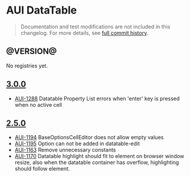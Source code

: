 # AUI DataTable

> Documentation and test modifications are not included in this changelog. For more details, see [full commit history](https://github.com/liferay/alloy-ui/commits/master/src/aui-datatable).

## @VERSION@

No registries yet.

## [3.0.0](https://github.com/liferay/alloy-ui/releases/tag/3.0.0)

* [AUI-1288](https://issues.liferay.com/browse/AUI-1288) Datatable Property List errors when 'enter' key is pressed when no active cell

## [2.5.0](https://github.com/liferay/alloy-ui/releases/tag/2.5.0)

* [AUI-1194](https://issues.liferay.com/browse/AUI-1194) BaseOptionsCellEditor does not allow empty values
* [AUI-1195](https://issues.liferay.com/browse/AUI-1195) Option can not be added in datatable-edit
* [AUI-1163](https://issues.liferay.com/browse/AUI-1163) Remove unnecessary constants
* [AUI-1170](https://issues.liferay.com/browse/AUI-1170) Datatable highlight should fit to element on browser window resize, also when the datatable container has overflow, highlighting should follow element.
